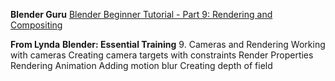 **Blender Guru**
[Blender Beginner Tutorial - Part 9: Rendering and Compositing](https://www.youtube.com/watch?v=25N775uHb_4&t=23s)

**From Lynda**
**Blender: Essential Training**
9. Cameras and Rendering
Working with cameras
Creating camera targets with constraints
Render Properties
Rendering Animation 
Adding motion blur 
Creating depth of field